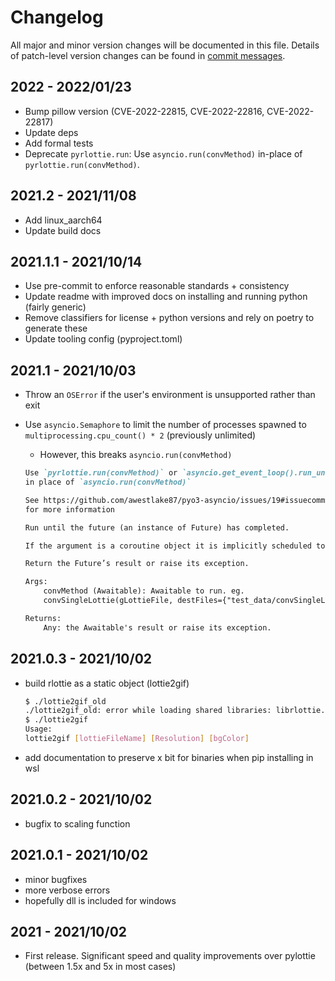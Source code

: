 # Changelog

All major and minor version changes will be documented in this file. Details of
patch-level version changes can be found in [commit messages](../../commits/master).

## 2022 - 2022/01/23

- Bump pillow version (CVE-2022-22815, CVE-2022-22816, CVE-2022-22817)
- Update deps
- Add formal tests
- Deprecate `pyrlottie.run`: Use `asyncio.run(convMethod)` in-place of `pyrlottie.run(convMethod)`.

## 2021.2 - 2021/11/08

- Add linux_aarch64
- Update build docs

## 2021.1.1 - 2021/10/14

- Use pre-commit to enforce reasonable standards + consistency
- Update readme with improved docs on installing and running python (fairly generic)
- Remove classifiers for license + python versions and rely on poetry to generate these
- Update tooling config (pyproject.toml)

## 2021.1 - 2021/10/03

- Throw an `OSError` if the user's environment is unsupported rather than exit
- Use `asyncio.Semaphore` to limit the number of processes spawned to
	`multiprocessing.cpu_count() * 2` (previously unlimited)
	- However, this breaks `asyncio.run(convMethod)`

	```md
	Use `pyrlottie.run(convMethod)` or `asyncio.get_event_loop().run_until_complete(convMethod)`
	in place of `asyncio.run(convMethod)`

	See https://github.com/awestlake87/pyo3-asyncio/issues/19#issuecomment-846686814
	for more information

	Run until the future (an instance of Future) has completed.

	If the argument is a coroutine object it is implicitly scheduled to run as a asyncio.Task.

	Return the Future’s result or raise its exception.

	Args:
		convMethod (Awaitable): Awaitable to run. eg.
		convSingleLottie(gLottieFile, destFiles={"test_data/convSingleLottie.webp"})

	Returns:
		Any: the Awaitable's result or raise its exception.
	```

## 2021.0.3 - 2021/10/02

- build rlottie as a static object (lottie2gif)

	```bash
	$ ./lottie2gif_old
	./lottie2gif_old: error while loading shared libraries: librlottie.so.0: cannot open shared object file: No such file or directory
	$ ./lottie2gif
	Usage:
	lottie2gif [lottieFileName] [Resolution] [bgColor]
	```

- add documentation to preserve x bit for binaries when pip installing in wsl

## 2021.0.2 - 2021/10/02

- bugfix to scaling function

## 2021.0.1 - 2021/10/02

- minor bugfixes
- more verbose errors
- hopefully dll is included for windows

## 2021 - 2021/10/02

- First release. Significant speed and quality improvements over pylottie (between 1.5x and 5x in most cases)
